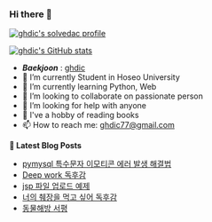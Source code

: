### Hi there 👋

[![ghdic's solvedac profile](http://mazassumnida.wtf/api/v2/generate_badge?boj=ghdic)](https://solved.ac/profile/ghdic)

[![ghdic's GitHub stats](https://github-readme-stats.vercel.app/api?username=ghdic&show_icons=true&theme=onedark)](https://github.com/ghdic/github-readme-stats)
- __*Baekjoon*__ : [ghdic](http://icpc.me/ghdic)
- 🔭 I’m currently Student in Hoseo University
- 🌱 I’m currently learning Python, Web
- 👯 I’m looking to collaborate on passionate person 
- 🤔 I’m looking for help with anyone
- 💬 I've a hobby of reading books
- 📫 How to reach me: ghdic77@gmail.com


**📕 Latest Blog Posts**
<!-- BLOG-POST-LIST:START -->
- [pymysql 특수문자 이모티콘 에러 발생 해결법](https://marinelifeirony.tistory.com/122)
- [Deep work 독후감](https://marinelifeirony.tistory.com/121)
- [jsp 파일 업로드 예제](https://marinelifeirony.tistory.com/120)
- [너의 췌장을 먹고 싶어 독후감](https://marinelifeirony.tistory.com/119)
- [동물해방 서평](https://marinelifeirony.tistory.com/118)
<!-- BLOG-POST-LIST:END -->